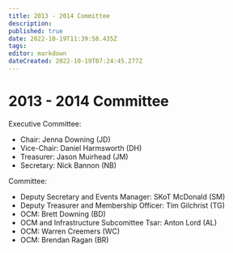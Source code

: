 ```yaml
---
title: 2013 - 2014 Committee
description: 
published: true
date: 2022-10-19T11:39:58.435Z
tags: 
editor: markdown
dateCreated: 2022-10-19T07:24:45.277Z
---
```


# 2013 - 2014 Committee

Executive Committee:

- Chair: Jenna Downing (JD)
- Vice-Chair: Daniel Harmsworth (DH)
- Treasurer: Jason Muirhead (JM)
- Secretary: Nick Bannon (NB)

Committee:

- Deputy Secretary and Events Manager: SKoT McDonald (SM)
- Deputy Treasurer and Membership Officer: Tim Gilchrist (TG)
- OCM: Brett Downing (BD)
- OCM and Infrastructure Subcomittee Tsar: Anton Lord (AL)
- OCM: Warren Creemers (WC)
- OCM: Brendan Ragan (BR)
